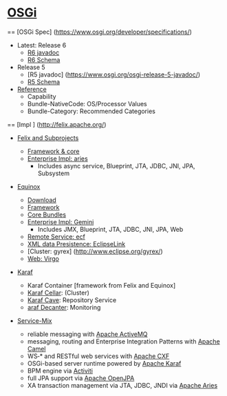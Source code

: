 [OSGi](https://www.osgi.org/)
========

== [OSGi Spec] (https://www.osgi.org/developer/specifications/)
 - Latest: Release 6
    - [R6 javadoc](https://www.osgi.org/osgi-release-6-javadoc/)
    - [R6 Schema](https://www.osgi.org/osgi-release-6-xml-schemas/)
 - Release 5
    - [R5 javadoc] (https://www.osgi.org/osgi-release-5-javadoc/)
    - [R5 Schema](https://www.osgi.org/osgi-release-5-xml-schemas/)
 - [ Reference](https://www.osgi.org/developer/specifications/reference/)
    - Capability
    - Bundle-NativeCode: OS/Processor Values
    - Bundle-Category: Recommended Categories
 
== [Impl ] (http://felix.apache.org/)
  - [Felix and Subprojects](http://felix.apache.org/)
      - [Framework & core](http://felix.apache.org/downloads.cgi)
      - [Enterprise Impl: aries](http://aries.apache.org/)
         - Includes async service, Blueprint, JTA, JDBC, JNI, JPA, Subsystem
         
  - [Equinox](http://www.eclipse.org/equinox/)
      - [Download](http://download.eclipse.org/equinox/)
      - [Framework](http://www.eclipse.org/equinox/framework/)
      - [Core Bundles](http://www.eclipse.org/equinox/bundles/)
      - [Enterprise Impl: Gemini](http://www.eclipse.org/gemini/)
         - Includes JMX, Blueprint, JTA, JDBC, JNI, JPA, Web
      - [ Remote Service: ecf](http://www.eclipse.org/ecf/)
      - [ XML data Presistence: EclipseLink](http://www.eclipse.org/eclipselink/)
      - [Cluster: gyrex] (http://www.eclipse.org/gyrex/)
      - [Web: Virgo](http://www.eclipse.org/virgo/)
      
  - [Karaf](http://karaf.apache.org/)
      - Karaf Container [framework from Felix and Equinox]
      - [Karaf Cellar](http://karaf.apache.org/manual/cellar/latest-4/): (Cluster)
      - [Karaf Cave](http://karaf.apache.org/manual/cave/latest-4/): Repository Service
      - [araf Decanter](http://karaf.apache.org/manual/decanter/latest-1/): Monitoring
      
  - [Service-Mix](http://servicemix.apache.org/)
      - reliable messaging with [Apache ActiveMQ](http://activemq.apache.org/)
      - messaging, routing and Enterprise Integration Patterns with [Apache Camel](http://camel.apache.org/)
      - WS‐* and RESTful web services with [Apache CXF](http://cxf.apache.org/)
      - OSGi-based server runtime powered by [Apache Karaf](http://karaf.apache.org/)
      - BPM engine via [Activiti](http://activiti.org/)
      - full JPA support via [Apache OpenJPA](http://openjpa.apache.org/)
      - XA transaction management via JTA, JDBC, JNDI via [Apache Aries](http://aries.apache.org/)
   
